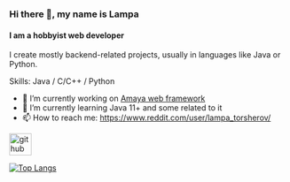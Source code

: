 ### Hi there 👋, my name is Lampa
#### I am a hobbyist web developer

I create mostly backend-related projects, usually in languages like Java or Python.

Skills: Java / C/C++ / Python

- 🔭 I’m currently working on [Amaya web framework](https://github.com/amayaframework) 
- 🌱 I’m currently learning Java 11+ and some related to it 
- 📫 How to reach me: https://www.reddit.com/user/lampa_torsherov/


[<img src='https://cdn.jsdelivr.net/npm/simple-icons@3.0.1/icons/github.svg' alt='github' height='40'>](https://github.com/RomanQed)  

[![Top Langs](https://github-readme-stats.vercel.app/api/top-langs/?username=RomanQed)](https://github.com/anuraghazra/github-readme-stats)

